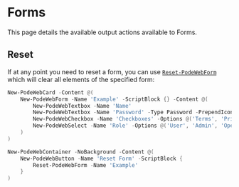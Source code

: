 # Forms

This page details the available output actions available to Forms.

## Reset

If at any point you need to reset a form, you can use [`Reset-PodeWebForm`](../../../Functions/Outputs/Reset-PodeWebForm) which will clear all elements of the specified form:

```powershell
New-PodeWebCard -Content @(
    New-PodeWebForm -Name 'Example' -ScriptBlock {} -Content @(
        New-PodeWebTextbox -Name 'Name'
        New-PodeWebTextbox -Name 'Password' -Type Password -PrependIcon Lock
        New-PodeWebCheckbox -Name 'Checkboxes' -Options @('Terms', 'Privacy') -AsSwitch
        New-PodeWebSelect -Name 'Role' -Options @('User', 'Admin', 'Operations') -Multiple
    )
)

New-PodeWebContainer -NoBackground -Content @(
    New-PodeWebButton -Name 'Reset Form' -ScriptBlock {
        Reset-PodeWebForm -Name 'Example'
    }
)
```
